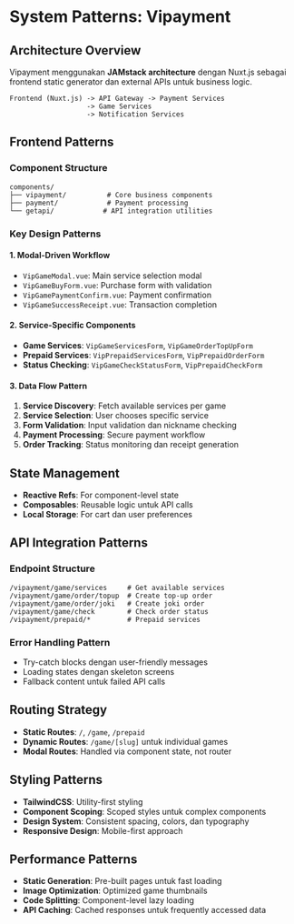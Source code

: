 # System Patterns: Vipayment

## Architecture Overview
Vipayment menggunakan **JAMstack architecture** dengan Nuxt.js sebagai frontend static generator dan external APIs untuk business logic.

```
Frontend (Nuxt.js) -> API Gateway -> Payment Services
                   -> Game Services
                   -> Notification Services
```

## Frontend Patterns

### Component Structure
```
components/
├── vipayment/          # Core business components
├── payment/            # Payment processing
└── getapi/            # API integration utilities
```

### Key Design Patterns

#### 1. Modal-Driven Workflow
- `VipGameModal.vue`: Main service selection modal
- `VipGameBuyForm.vue`: Purchase form with validation
- `VipGamePaymentConfirm.vue`: Payment confirmation
- `VipGameSuccessReceipt.vue`: Transaction completion

#### 2. Service-Specific Components
- **Game Services**: `VipGameServicesForm`, `VipGameOrderTopUpForm`
- **Prepaid Services**: `VipPrepaidServicesForm`, `VipPrepaidOrderForm`
- **Status Checking**: `VipGameCheckStatusForm`, `VipPrepaidCheckForm`

#### 3. Data Flow Pattern
1. **Service Discovery**: Fetch available services per game
2. **Service Selection**: User chooses specific service
3. **Form Validation**: Input validation dan nickname checking
4. **Payment Processing**: Secure payment workflow
5. **Order Tracking**: Status monitoring dan receipt generation

## State Management
- **Reactive Refs**: For component-level state
- **Composables**: Reusable logic untuk API calls
- **Local Storage**: For cart dan user preferences

## API Integration Patterns

### Endpoint Structure
```
/vipayment/game/services     # Get available services
/vipayment/game/order/topup  # Create top-up order
/vipayment/game/order/joki   # Create joki order
/vipayment/game/check        # Check order status
/vipayment/prepaid/*         # Prepaid services
```

### Error Handling Pattern
- Try-catch blocks dengan user-friendly messages
- Loading states dengan skeleton screens
- Fallback content untuk failed API calls

## Routing Strategy
- **Static Routes**: `/`, `/game`, `/prepaid`
- **Dynamic Routes**: `/game/[slug]` untuk individual games
- **Modal Routes**: Handled via component state, not router

## Styling Patterns
- **TailwindCSS**: Utility-first styling
- **Component Scoping**: Scoped styles untuk complex components
- **Design System**: Consistent spacing, colors, dan typography
- **Responsive Design**: Mobile-first approach

## Performance Patterns
- **Static Generation**: Pre-built pages untuk fast loading
- **Image Optimization**: Optimized game thumbnails
- **Code Splitting**: Component-level lazy loading
- **API Caching**: Cached responses untuk frequently accessed data 